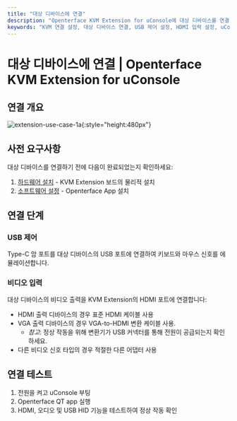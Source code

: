 ```yaml
---
title: "대상 디바이스에 연결"
description: "Openterface KVM Extension for uConsole에 대상 디바이스를 연결하는 방법을 배우세요. 하드웨어 설치 및 소프트웨어 설정 후 USB 제어 및 비디오 입력 설정에 대한 완전한 가이드입니다."
keywords: "KVM 연결 설정, 대상 디바이스 연결, USB 제어 설정, HDMI 입력 설정, uConsole KVM 확장 연결"
---
```


# **대상 디바이스에 연결** | Openterface KVM Extension for uConsole

## 연결 개요

![extension-use-case-1a](https://assets.openterface.com/images/product/openterface-kvm-uconsole-extension-use-case-1a.webp){:style="height:480px"}

## 사전 요구사항

대상 디바이스를 연결하기 전에 다음이 완료되었는지 확인하세요:

1. [하드웨어 설치](/product/uconsole-kvm-extension/hardware-installation/) - KVM Extension 보드의 물리적 설치
2. [소프트웨어 설정](/product/uconsole-kvm-extension/software-setup/) - Openterface App 설치

## 연결 단계

### **USB 제어**
Type-C 암 포트를 대상 디바이스의 USB 포트에 연결하여 키보드와 마우스 신호를 에뮬레이션합니다.

### **비디오 입력**
대상 디바이스의 비디오 출력을 KVM Extension의 HDMI 포트에 연결합니다:

- HDMI 출력 디바이스의 경우 표준 HDMI 케이블 사용
- VGA 출력 디바이스의 경우 VGA-to-HDMI 변환 케이블 사용.
    - *참고*: 정상 작동을 위해 변환기가 USB 커넥터를 통해 전원이 공급되는지 확인하세요.
- 다른 비디오 신호 타입의 경우 적절한 다른 어댑터 사용

## 연결 테스트

1. 전원을 켜고 uConsole 부팅
2. Openterface QT app 실행
3. HDMI, 오디오 및 USB HID 기능을 테스트하여 정상 작동 확인

